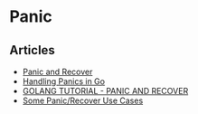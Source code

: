 # Panic

## Articles
- [Panic and Recover](https://golangbot.com/panic-and-recover/)
- [Handling Panics in Go](https://www.digitalocean.com/community/tutorials/handling-panics-in-go)
- [GOLANG TUTORIAL - PANIC AND RECOVER](https://www.bogotobogo.com/GoLang/GoLang_Panic_and_Recover.php)
- [Some Panic/Recover Use Cases](https://go101.org/article/panic-and-recover-use-cases.html)